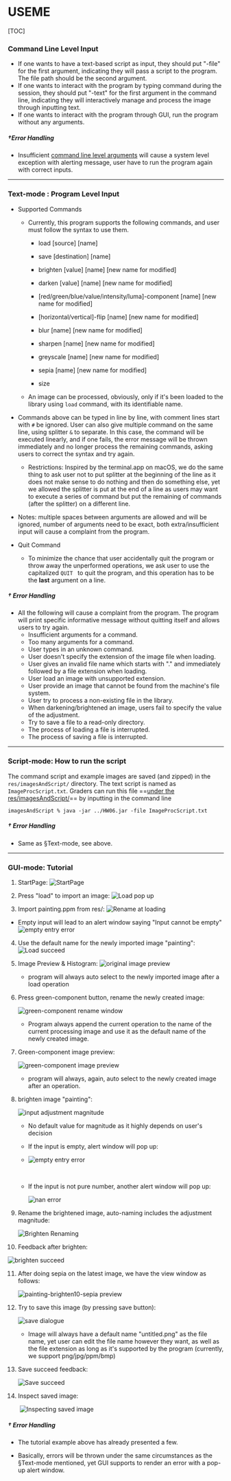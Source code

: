 # USEME

[TOC]

### Command Line Level Input

- If one wants to have a text-based script as input, they should put "-file" for the first argument, indicating they will pass a script to the program. The file path should be the second argument.
- If one wants to interact with the program by typing command during the session, they should put "-text" for the first argument in the command line, indicating they will interactively manage and process the image through inputting text.
- If one wants to interact with the program through GUI, run the program without any arguments.

##### †Error Handling

- Insufficient <u>command line level arguments</u> will cause a system level exception with alerting message, user have to run the program again with correct inputs.

---

### Text-mode : Program Level Input

- Supported Commands

  - Currently, this program supports the following commands, and user must follow the syntax to use them.

    - load [source] [name]

    - save [destination] [name]

    - brighten [value] [name] [new name for modified]

    - darken [value] [name] [new name for modified]

    - [red/green/blue/value/intensity/luma]-component [name] [new name for modified]

    - [horizontal/vertical]-flip  [name] [new name for modified]

    - blur  [name] [new name for modified]

    - sharpen  [name] [new name for modified]

    - greyscale  [name] [new name for modified]

    - sepia  [name] [new name for modified]

    - size

  - An image can be processed, obviously, only if it's been loaded to the library using `load` command, with its identifiable name.
- Commands above can be typed in line by line, with comment lines start with `#` be ignored. User can also give multiple command on the same line, using splitter `&` to separate. In this case, the command will be executed linearly, and if one fails, the error message will be thrown immediately and no longer process the remaining commands, asking users to correct the syntax and try again.
  - Restrictions: Inspired by the terminal.app on macOS, we do the same thing to ask user not to put splitter at the beginning of the line as it does not make sense to do nothing and then do something else, yet we allowed the splitter is put at the end of a line as users may want to execute a series of command but put the remaining of commands (after the splitter) on a different line.
- Notes: multiple spaces between arguments are allowed and will be ignored, number of arguments need to be exact, both extra/insufficient input will cause a complaint from the program. 
- Quit Command

  - To minimize the chance that user accidentally quit the program or throw away the unperformed operations, we ask user to use the capitalized `QUIT ` to quit the program, and this operation has to be the **last** argument on a line.

##### † Error Handling 

- All the following will cause a complaint from the program. The program will print specific informative message without quitting itself and allows users to try again.
    - Insufficient arguments for a command.
    - Too many arguments  for a command.
    - User types in an unknown command.
    - User doesn't specify the extension of the image file when loading.
    - User gives an invalid file name which starts with "." and immediately followed by a file extension 
      when loading.
    - User load an image with unsupported extension.
    - User provide an image that cannot be found from the machine's file system.
    - User try to process a non-existing file in the library.
    - When darkening/brightened an image, users fail to specify the value of the adjustment.
    - Try to save a file to a read-only directory.
    - The process of loading a file is interrupted.
    - The process of saving a file is interrupted.

---

### Script-mode: How to run the script

The command script and example images are saved (and zipped) in the `res/imagesAndScript/` directory. The text script is named as `ImageProcScript.txt`. Graders can run this file ==<u>under the res/imagesAndScript/</u>== by inputting in the command line 

``imagesAndScript % java -jar ../HW06.jar -file ImageProcScript.txt``

##### † Error Handling 

- Same as §Text-mode, see above.

---

### GUI-mode: Tutorial

1. StartPage:
  ![StartPage](https://tva1.sinaimg.cn/large/008i3skNgy1gwpwskpng9j31ai0u00uh.jpg)

2. Press "load" to import an image:
  ![Load pop up](https://tva1.sinaimg.cn/large/008i3skNgy1gwpwtfqpzoj310s0u0gqf.jpg)

3. Import painting.ppm from res/:
  ![Rename at loading](https://tva1.sinaimg.cn/large/008i3skNgy1gwpwujwrx1j30mw0ee3z2.jpg)
  
  -  Empty input will lead to an alert window saying "Input cannot be empty"
  	![empty entry error](https://tva1.sinaimg.cn/large/008i3skNgy1gwpwvsogl4j30se0fuq3h.jpg)
  
4. Use the default name for the newly imported image "painting":
  ![Load succeed](https://tva1.sinaimg.cn/large/008i3skNgy1gwpwwrwrsej311g0fgjsl.jpg)

5. Image Preview & Histogram: 
   ![original image preview](https://tva1.sinaimg.cn/large/008i3skNgy1gwpwz0a27tj31ai0u0wh1.jpg)
   
   - program will always auto select to the newly imported image after a load operation
   
6. Press green-component button, rename the newly created image:

   ![green-component rename window](https://tva1.sinaimg.cn/large/008i3skNgy1gwpx0bc4guj30mw0ee0tg.jpg)

   - Program always append the current operation to the name of the current processing image and use it as the default name of the newly created image.

7. Green-component image preview:

   ![green-component image preview](https://tva1.sinaimg.cn/large/008i3skNgy1gwpx2z806ej314c0q1ac2.jpg)

   - program will always, again, auto select to the newly created image after an operation.

8. brighten image "painting":

   ![input adjustment magnitude](https://tva1.sinaimg.cn/large/008i3skNgy1gwpx9ypl1bj30sw0eedgm.jpg)

   - No default value for magnitude as it highly depends on user's decision

   - If the input is empty, alert window will pop up:

   - ![empty entry error](https://tva1.sinaimg.cn/large/008i3skNgy1gwpxcsj308j30se0fuq3h.jpg)

     ​	

   - If the input is not pure number, another alert window will pop up:

     ![nan error](https://tva1.sinaimg.cn/large/008i3skNgy1gwpxcwu96kj30se0fuwf5.jpg)

9. Rename the brightened image, auto-naming includes the adjustment magnitude:

   ![Brighten Renaming](https://tva1.sinaimg.cn/large/008i3skNgy1gwpx9f6p17j30mw0ee3z6.jpg)

10. Feedback after brighten:

   ![brighten succeed](https://tva1.sinaimg.cn/large/008i3skNgy1gwpxe95czdj311g0dot9i.jpg)

11. After doing sepia on the latest image, we have the view window as follows:

    ![painting-brighten10-sepia preview](https://tva1.sinaimg.cn/large/008i3skNgy1gwpy3td82kj31ai0u040y.jpg)

12. Try to save this image (by pressing save button):

    ![save dialogue](https://tva1.sinaimg.cn/large/008i3skNgy1gwpya1skscj30ie0f0gmt.jpg)

    - Image will always have a default name "untitled.png" as the file name, yet user can edit the file name however they want, as well as the file extension as long as it's supported by the program (currently, we support png/jpg/ppm/bmp)

13. Save succeed feedback:

    ![Save succeed](https://tva1.sinaimg.cn/large/008i3skNgy1gwpyanecgfj30iq06uglq.jpg)

14. Inspect saved image:

    ​	![Inspecting saved image](https://tva1.sinaimg.cn/large/008i3skNgy1gwpyas31bpj30so0f8dgu.jpg)

##### † Error Handling 

- The tutorial example above has already presented a few.

- Basically, errors will be thrown under the same circumstances as the §Text-mode mentioned, yet GUI supports to render an error with a pop-up alert window.